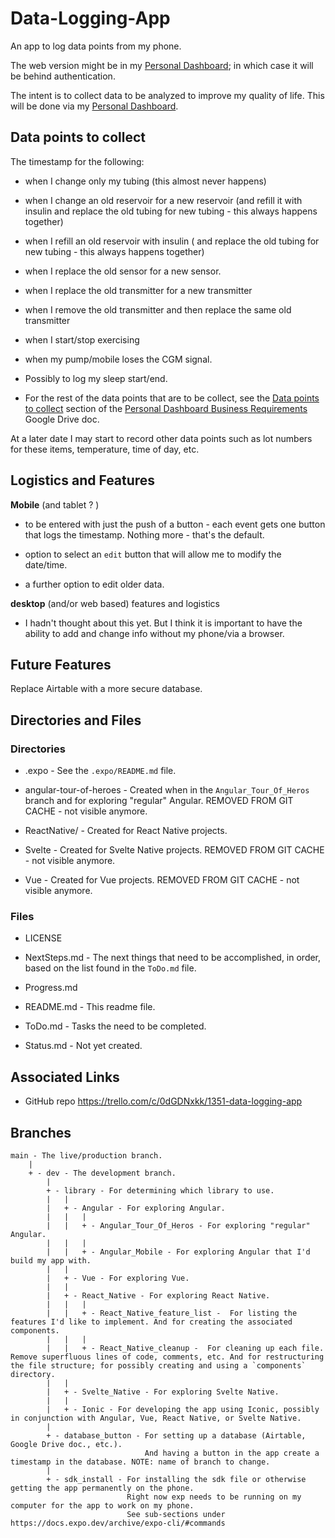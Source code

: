 # Data-Logging-App

An app to log data points from my phone.

The web version might be in my [Personal Dashboard](https://github.com/JamieBort/PersonalDashboard); in which case it will be behind authentication.

The intent is to collect data to be analyzed to improve my quality of life. This will be done via my [Personal Dashboard](https://github.com/JamieBort/PersonalDashboard).

## Data points to collect

The timestamp for the following:

- when I change only my tubing (this almost never happens)

- when I change an old reservoir for a new reservoir (and refill it with insulin and replace the old tubing for new tubing - this always happens together)

- when I refill an old reservoir with insulin ( and replace the old tubing for new tubing - this always happens together)

- when I replace the old sensor for a new sensor.

- when I replace the old transmitter for a new transmitter

- when I remove the old transmitter and then replace the same old transmitter

- when I start/stop exercising

- when my pump/mobile loses the CGM signal.

- Possibly to log my sleep start/end.

* For the rest of the data points that are to be collect, see the [Data points to collect](https://docs.google.com/document/d/1KQw0Kq4O_SCzxrQZaZg0MucxXqoEE0kOTe9mDmxpD2M/edit#heading=h.yevh3z6ycq85) section of the [Personal Dashboard Business Requirements](https://docs.google.com/document/d/1KQw0Kq4O_SCzxrQZaZg0MucxXqoEE0kOTe9mDmxpD2M/) Google Drive doc.

At a later date I may start to record other data points such as lot numbers for these items, temperature, time of day, etc.

## Logistics and Features

**Mobile** (and tablet ? )

- to be entered with just the push of a button - each event gets one button that logs the timestamp. Nothing more - that's the default.

- option to select an `edit` button that will allow me to modify the date/time.

- a further option to edit older data.

**desktop** (and/or web based) features and logistics

- I hadn't thought about this yet.
  But I think it is important to have the ability to add and change info without my phone/via a browser.

## Future Features

Replace Airtable with a more secure database.

## Directories and Files

### Directories

- .expo - See the `.expo/README.md` file.

- angular-tour-of-heroes - Created when in the `Angular_Tour_Of_Heros` branch and for exploring "regular" Angular. REMOVED FROM GIT CACHE - not visible anymore.

- ReactNative/ - Created for React Native projects.

- Svelte - Created for Svelte Native projects. REMOVED FROM GIT CACHE - not visible anymore.

- Vue - Created for Vue projects. REMOVED FROM GIT CACHE - not visible anymore.

### Files

- LICENSE

- NextSteps.md - The next things that need to be accomplished, in order, based on the list found in the `ToDo.md` file.

- Progress.md

- README.md - This readme file.

- ToDo.md - Tasks the need to be completed.

* Status.md - Not yet created.

## Associated Links

- GitHub repo https://trello.com/c/0dGDNxkk/1351-data-logging-app

## Branches

```
main - The live/production branch.
    |
    + - dev - The development branch.
        |
        + - library - For determining which library to use.
        |   |
        |   + - Angular - For exploring Angular.
        |   |   |
        |   |   + - Angular_Tour_Of_Heros - For exploring "regular" Angular.
        |   |   |
        |   |   + - Angular_Mobile - For exploring Angular that I'd build my app with.
        |   |
        |   + - Vue - For exploring Vue.
        |   |
        |   + - React_Native - For exploring React Native.
        |   |   |
        |   |   + - React_Native_feature_list -  For listing the features I'd like to implement. And for creating the associated components.
        |   |   |
        |   |   + - React_Native_cleanup -  For cleaning up each file. Remove superfluous lines of code, comments, etc. And for restructuring the file structure; for possibly creating and using a `components` directory.
        |   |
        |   + - Svelte_Native - For exploring Svelte Native.
        |   |
        |   + - Ionic - For developing the app using Iconic, possibly in conjunction with Angular, Vue, React Native, or Svelte Native.
        |
        + - database_button - For setting up a database (Airtable, Google Drive doc., etc.).
                              And having a button in the app create a timestamp in the database. NOTE: name of branch to change.
        |
        + - sdk_install - For installing the sdk file or otherwise getting the app permanently on the phone.
                          Right now exp needs to be running on my computer for the app to work on my phone.
                          See sub-sections under https://docs.expo.dev/archive/expo-cli/#commands
```
